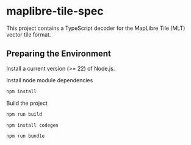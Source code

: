 # maplibre-tile-spec

This project contains a TypeScript decoder for the MapLibre Tile (MLT) vector tile format.

## Preparing the Environment 

Install a current version (>= 22) of Node.js.

Install node module dependencies
```bash
npm install
```
Build the project
```bash
npm run build
```
```bash
npm install codegen 
```
```bash
npm run bundle
```


